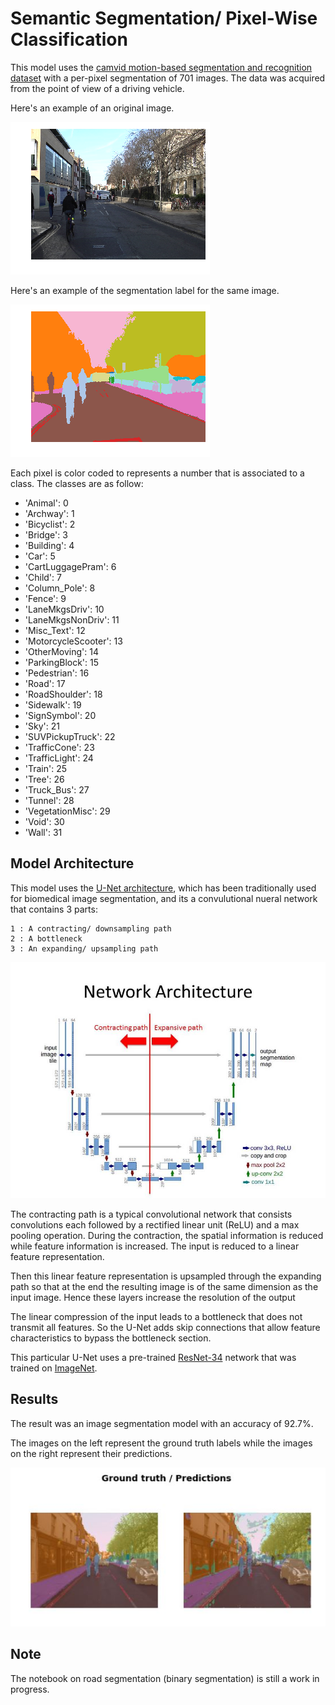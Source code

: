 # Semantic Segmentation/ Pixel-Wise Classification

This model uses the [camvid motion-based segmentation and recognition dataset](http://mi.eng.cam.ac.uk/research/projects/VideoRec/CamVid/) with a per-pixel segmentation of 701 images. The data was acquired from the point of view of a driving vehicle.

Here's an example of an original image. 

![](Images/original.png?raw=true)

Here's an example of the segmentation label for the same image.  

![](Images/segmented.png?raw=true)

Each pixel is color coded to represents a number that is associated to a class. The classes are as follow:

- 'Animal': 0
- 'Archway': 1
- 'Bicyclist': 2
- 'Bridge': 3
- 'Building': 4
- 'Car': 5
- 'CartLuggagePram': 6
- 'Child': 7
- 'Column_Pole': 8
- 'Fence': 9
- 'LaneMkgsDriv': 10
- 'LaneMkgsNonDriv': 11
- 'Misc_Text': 12
- 'MotorcycleScooter': 13
- 'OtherMoving': 14
- 'ParkingBlock': 15
- 'Pedestrian': 16
- 'Road': 17
- 'RoadShoulder': 18
- 'Sidewalk': 19
- 'SignSymbol': 20
- 'Sky': 21
- 'SUVPickupTruck': 22
- 'TrafficCone': 23
- 'TrafficLight': 24
- 'Train': 25
- 'Tree': 26
- 'Truck_Bus': 27
- 'Tunnel': 28
- 'VegetationMisc': 29
- 'Void': 30
- 'Wall': 31
 
## Model Architecture

This model uses the [U-Net architecture](https://arxiv.org/abs/1505.04597), which has been traditionally used for biomedical image segmentation, and its a convulutional nueral network that contains 3 parts:

    1 : A contracting/ downsampling path
    2 : A bottleneck
    3 : An expanding/ upsampling path
    
![](Images/unet.jpg?raw=true)

The contracting path is a typical convolutional network that consists convolutions each followed by a rectified linear unit (ReLU) and a max pooling operation. During the contraction, the spatial information is reduced while feature information is increased. The input is reduced to a linear feature representation. 

Then this linear feature representation is upsampled through the expanding path so that at the end the resulting image is of the same dimension as the input image. Hence these layers increase the resolution of the output

The linear compression of the input leads to a bottleneck that does not transmit all features. So the U-Net adds skip connections that allow feature characteristics to bypass the bottleneck section.

This particular U-Net uses a pre-trained [ResNet-34](https://arxiv.org/abs/1512.03385) network that was trained on [ImageNet](http://www.image-net.org/).

## Results

The result was an image segmentation model with an accuracy of 92.7%.

The images on the left represent the ground truth labels while the images on the right represent their predictions.


![](Images/results1.JPG?raw=true)

## Note

The notebook on road segmentation (binary segmentation) is still a work in progress.
